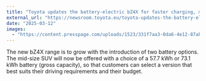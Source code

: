 ```yaml
---
title: "Toyota updates the battery-electric bZ4X for faster charging, more power and longer range"
external_url: "https://newsroom.toyota.eu/toyota-updates-the-battery-electric-bz4x-for-faster-charging-more-power-and-longer-range/"
date: "2025-03-12"
images:
  - "https://content.presspage.com/uploads/1523/331f7aa3-0da6-4e12-87ab-e0509b9ca5df/800_2025-bz4xawd-main-3.jpg"
---
```


The new bZ4X range is to grow with the introduction of two battery options. The mid-size SUV will now be offered with a choice of a 57.7 kWh or 73.1 kWh battery (gross capacity), so that customers can select a version that best suits their driving requirements and their budget.
